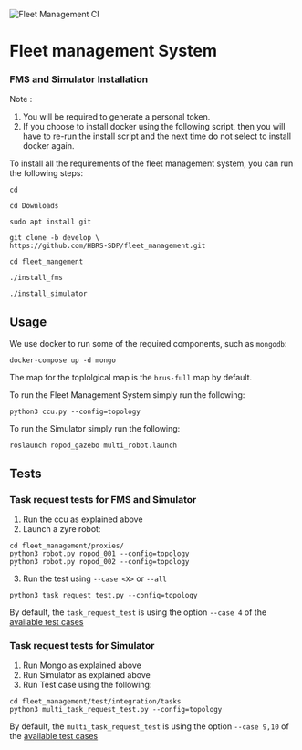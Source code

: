 ![Fleet Management CI](https://github.com/HBRS-SDP/fleet_management/workflows/Fleet%20Management%20CI/badge.svg?branch=develop)

# Fleet management System

### FMS and Simulator Installation
Note : 
1) You will be required to generate a personal token.
2) If you choose to install docker using the following script, then you will have to re-run the install script and the next time do not select to install docker again.

To install all the requirements of the fleet management system, you can run the following steps:
```
cd

cd Downloads

sudo apt install git

git clone -b develop \ 
https://github.com/HBRS-SDP/fleet_management.git

cd fleet_mangement

./install_fms

./install_simulator
```
## Usage

We use docker to run some of the required components, such as `mongodb`:

```
docker-compose up -d mongo
```

The map for the toplolgical map is the `brus-full` map by default.

To run the Fleet Management System simply run the following:
```
python3 ccu.py --config=topology
```
To run the Simulator simply run the following:
```
roslaunch ropod_gazebo multi_robot.launch
```

## Tests

### Task request tests for FMS and Simulator

 1. Run the ccu as explained above
 2. Launch a zyre robot:  

```
cd fleet_management/proxies/
python3 robot.py ropod_001 --config=topology
python3 robot.py ropod_002 --config=topology
```

3. Run the test using `--case <X>` or `--all`
```
python3 task_request_test.py --config=topology
```

  By default, the `task_request_test` is using the option `--case 4` of the [available test cases](fleet_management/test/fixtures/msgs/task/requests/brsu/topology-test-cases.yaml)

### Task request tests for Simulator
 1. Run Mongo as explained above
 2. Run Simulator as explained above
 3. Run Test case using the following:
```
cd fleet_management/test/integration/tasks
python3 multi_task_request_test.py --config=topology
```
  By default, the `multi_task_request_test` is using the option `--case 9,10` of the [available test cases](fleet_management/test/fixtures/msgs/task/requests/brsu/topology-test-cases.yaml)
